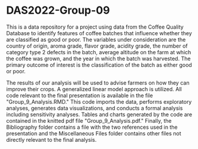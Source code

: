 # DAS2022-Group-09
This is a data repository for a project using data from the Coffee Quality Database to identify features of coffee batches that influence whether they are classified as good or poor. The variables under consideration are the country of origin, aroma grade, flavor grade, acidity grade, the number of category type 2 defects in the batch, average altitude on the farm at which the coffee was grown, and the year in which the batch was harvested. The primary outcome of interest is the classification of the batch as either good or poor.

The results of our analysis will be used to advise farmers on how they can improve their crops. A generalized linear model approach is utilized. All code relevant to the final presentation is available in the file "Group_9_Analysis.RMD." This code imports the data, performs exploratory analyses, generates data visualizations, and conducts a formal analysis including sensitivity analyses. Tables and charts generated by the code are contained in the knitted pdf file "Group_9_Analysis.pdf." Finally, the Bibliography folder contains a file with the two references used in the presentation and the Miscellaneous Files folder contains other files not directly relevant to the final analysis.



